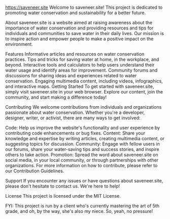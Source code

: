 https://saveneer.site
Welcome to saveneer.site! This project is dedicated to promoting water conservation and sustainability for a better future.

About
saveneer.site is a website aimed at raising awareness about the importance of water conservation and providing resources and tips for individuals and communities to save water in their daily lives. Our mission is to inspire action and empower people to make a positive impact on the environment.

Features
Informative articles and resources on water conservation practices.
Tips and tricks for saving water at home, in the workplace, and beyond.
Interactive tools and calculators to help users understand their water usage and identify areas for improvement.
Community forums and discussions for sharing ideas and experiences related to water conservation.
Engaging multimedia content, including videos, infographics, and interactive maps.
Getting Started
To get started with saveneer.site, simply visit saveneer.site in your web browser. Explore our content, join the community, and start making a difference today!

Contributing
We welcome contributions from individuals and organizations passionate about water conservation. Whether you're a developer, designer, writer, or activist, there are many ways to get involved:

Code: Help us improve the website's functionality and user experience by contributing code enhancements or bug fixes.
Content: Share your knowledge and expertise by writing articles, creating multimedia content, or suggesting topics for discussion.
Community: Engage with fellow users in our forums, share your water-saving tips and success stories, and inspire others to take action.
Promotion: Spread the word about saveneer.site on social media, in your local community, or through partnerships with other organizations.
For more information on how to contribute, please refer to our Contribution Guidelines.

Support
If you encounter any issues or have questions about saveneer.site, please don't hesitate to contact us. We're here to help!

License
This project is licensed under the MIT License.


FYI: This project is run by a client who's currently mastering the art of 5th grade, and oh, by the way, she's also my niece. So, yeah, no pressure!
